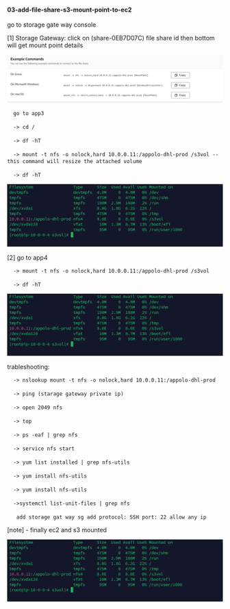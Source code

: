 #### 03-add-file-share-s3-mount-point-to-ec2

  go to storage gate way console
   
  [1]  Storage Gateway:
      click on (share-0EB7D07C) file share id then bottom will get mount point details

   ![Alt text](<mount point Commands.png>)

      go to app3 
      
      -> cd /

      -> df -hT

      -> mount -t nfs -o nolock,hard 10.0.0.11:/appolo-dhl-prod /s3vol -- this command will resize the attached volume

      -> df -hT

   ![Alt text](resize-volume-to-s3.png)

  [2] go to app4 

      -> mount -t nfs -o nolock,hard 10.0.0.11:/appolo-dhl-prod /s3vol

      -> df -hT

   ![Alt text](resize-volume-to-s3.png)

   trableshooting:

      -> nslookup mount -t nfs -o nolock,hard 10.0.0.11:/appolo-dhl-prod
      
      -> ping (starage gateway private ip)
     
      -> open 2049 nfs

      -> top 

      -> ps -eaf | grep nfs

      -> service nfs start

      -> yum list installed | grep nfs-utils

      -> yum install nfs-utils

      -> yum install nfs-utils

      ->systemctl list-unit-files | grep nfs

       add storage gat way sg add protocol: SSH port: 22 allow any ip

   [note] - finally ec2 and s3 mounted  

   ![Alt text](<Screenshot 2023-10-28 164008.png>)  

